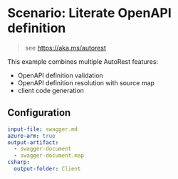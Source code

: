 # Scenario: Literate OpenAPI definition

> see https://aka.ms/autorest

This example combines multiple AutoRest features:
- OpenAPI definition validation
- OpenAPI definition resolution with source map
- client code generation

## Configuration

``` yaml 
input-file: swagger.md
azure-arm: true
output-artifact:
  - swagger-document
  - swagger-document.map
csharp:
  output-folder: Client
```